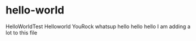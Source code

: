 # hello-world
HelloWorldTest
Helloworld
YouRock
whatsup
hello
hello
hello
I am adding a lot to this file